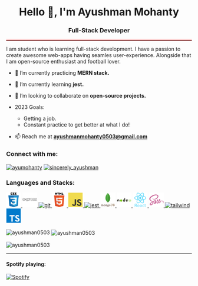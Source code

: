 <h1 align="center">Hello 👋, I'm Ayushman Mohanty</h1>
<h3 align="center">Full-Stack Developer</h3>

<hr style="border-top: 1px solid red;"></hr>

<p> I am student who is learning full-stack development. I have a passion to create awesome web-apps having seamles user-experience. Alongside that I am open-source enthusiast and football lover. </p>

- 🔭 I’m currently practicing  **MERN stack.**

- 🌱 I’m currently learning **jest.**

- 👯 I’m looking to collaborate on **open-source projects.**
  
- 2023 Goals: <ul> <li> Getting a job.
                  <li> Constant practice to get better at what I do! </ul>

- 📫 Reach me at **ayushmanmohanty0503@gmail.com**

<h3 align="left">Connect with me:</h3>
<p align="left">
<a href="https://twitter.com/ayumohanty" target="blank"><img align="center" src="https://raw.githubusercontent.com/rahuldkjain/github-profile-readme-generator/master/src/images/icons/Social/twitter.svg" alt="ayumohanty" height="30" width="40" /></a>
<a href="https://instagram.com/sincerely_ayushman" target="blank"><img align="center" src="https://raw.githubusercontent.com/rahuldkjain/github-profile-readme-generator/master/src/images/icons/Social/instagram.svg" alt="sincerely_ayushman" height="30" width="40" /></a>
</p>

<h3 align="left">Languages and Stacks:</h3>
<p align="left"> <a href="https://www.w3schools.com/css/" target="_blank" rel="noreferrer"> <img src="https://raw.githubusercontent.com/devicons/devicon/master/icons/css3/css3-original-wordmark.svg" alt="css3" width="40" height="40"/> </a> <a href="https://expressjs.com" target="_blank" rel="noreferrer"> <img src="https://raw.githubusercontent.com/devicons/devicon/master/icons/express/express-original-wordmark.svg" alt="express" width="40" height="40"/> </a> <a href="https://git-scm.com/" target="_blank" rel="noreferrer"> <img src="https://www.vectorlogo.zone/logos/git-scm/git-scm-icon.svg" alt="git" width="40" height="40"/> </a> <a href="https://www.w3.org/html/" target="_blank" rel="noreferrer"> <img src="https://raw.githubusercontent.com/devicons/devicon/master/icons/html5/html5-original-wordmark.svg" alt="html5" width="40" height="40"/> </a> <a href="https://developer.mozilla.org/en-US/docs/Web/JavaScript" target="_blank" rel="noreferrer"> <img src="https://raw.githubusercontent.com/devicons/devicon/master/icons/javascript/javascript-original.svg" alt="javascript" width="40" height="40"/> </a> <a href="https://jestjs.io" target="_blank" rel="noreferrer"> <img src="https://www.vectorlogo.zone/logos/jestjsio/jestjsio-icon.svg" alt="jest" width="40" height="40"/> </a> <a href="https://www.mongodb.com/" target="_blank" rel="noreferrer"> <img src="https://raw.githubusercontent.com/devicons/devicon/master/icons/mongodb/mongodb-original-wordmark.svg" alt="mongodb" width="40" height="40"/> </a> <a href="https://nodejs.org" target="_blank" rel="noreferrer"> <img src="https://raw.githubusercontent.com/devicons/devicon/master/icons/nodejs/nodejs-original-wordmark.svg" alt="nodejs" width="40" height="40"/> </a> <a href="https://reactjs.org/" target="_blank" rel="noreferrer"> <img src="https://raw.githubusercontent.com/devicons/devicon/master/icons/react/react-original-wordmark.svg" alt="react" width="40" height="40"/> </a> <a href="https://sass-lang.com" target="_blank" rel="noreferrer"> <img src="https://raw.githubusercontent.com/devicons/devicon/master/icons/sass/sass-original.svg" alt="sass" width="40" height="40"/> </a> <a href="https://tailwindcss.com/" target="_blank" rel="noreferrer"> <img src="https://www.vectorlogo.zone/logos/tailwindcss/tailwindcss-icon.svg" alt="tailwind" width="40" height="40"/> </a> <a href="https://www.typescriptlang.org/" target="_blank" rel="noreferrer"> <img src="https://raw.githubusercontent.com/devicons/devicon/master/icons/typescript/typescript-original.svg" alt="typescript" width="40" height="40"/> </a> </p>

<p><img align="left" src="https://github-readme-stats.vercel.app/api/top-langs?username=ayushman0503&show_icons=true&locale=en&layout=compact" alt="ayushman0503" /></p>

<p>&nbsp;<img align="center" src="https://github-readme-stats.vercel.app/api?username=ayushman0503&show_icons=true&locale=en" alt="ayushman0503" /></p>

<p><img align="center" src="https://github-readme-streak-stats.herokuapp.com/?user=ayushman0503&" alt="ayushman0503" /></p>

<hr>

<h4> Spotify playing: </h4>

[![Spotify](https://novatorem-2ibvzoz12-ayushman0503.vercel.app/api/spotify)](https://open.spotify.com/user/31be65flnm4f54nt4hmg62oaaazy)
